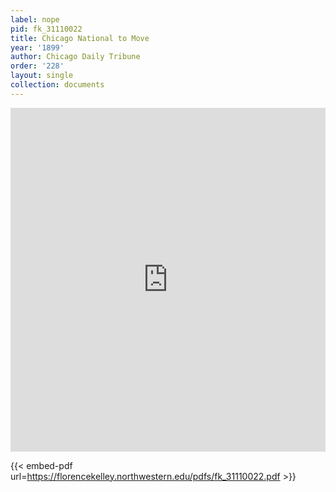 ```yaml
---
label: nope
pid: fk_31110022
title: Chicago National to Move
year: '1899'
author: Chicago Daily Tribune
order: '228'
layout: single
collection: documents
---
```

<iframe src="https://northwestern.app.box.com/embed/s/ddep6d2vwe1l6i3brx2wvvwz7qu485he?sortColumn=date&view=list" width="100%" height="550" frameborder="0" allowfullscreen webkitallowfullscreen msallowfullscreen></iframe>


{{< embed-pdf url=https://florencekelley.northwestern.edu/pdfs/fk_31110022.pdf >}}